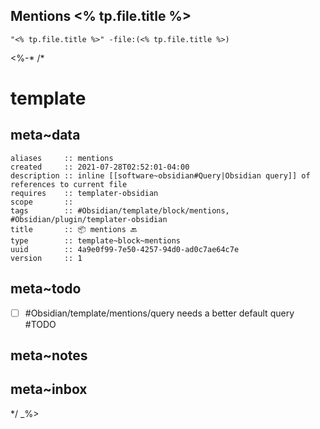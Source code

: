 ## Mentions <% tp.file.title %>

```query
"<% tp.file.title %>" -file:(<% tp.file.title %>)
```
<%-*
/*

# template

## meta~data

```dataviewfield
aliases     :: mentions
created     :: 2021-07-28T02:52:01-04:00
description :: inline [[software~obsidian#Query|Obsidian query]] of references to current file
requires    :: templater-obsidian
scope       :: 
tags        :: #Obsidian/template/block/mentions, #Obsidian/plugin/templater-obsidian
title       :: 📦 mentions 🔙
type        :: template~block~mentions
uuid        :: 4a9e0f99-7e50-4257-94d0-ad0c7ae64c7e
version     :: 1
```

## meta~todo

- [ ] #Obsidian/template/mentions/query needs a better default query #TODO

## meta~notes

## meta~inbox

*/
_%>